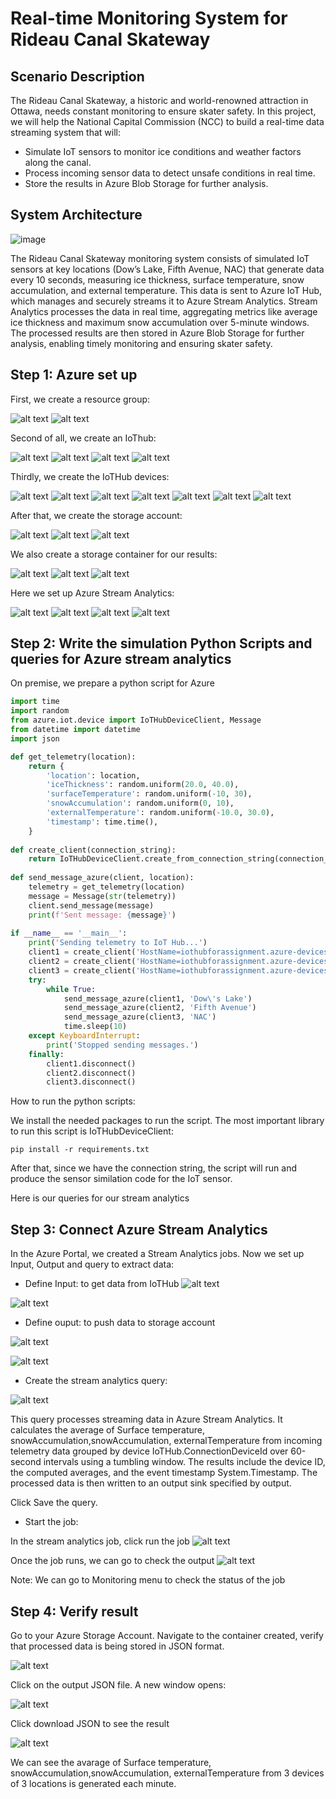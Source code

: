 # Real-time Monitoring System for Rideau Canal Skateway
## Scenario Description

The Rideau Canal Skateway, a historic and world-renowned attraction in Ottawa, needs constant monitoring to ensure skater safety. In this project, we will help the National Capital Commission (NCC) to build a real-time data streaming system that will:

* Simulate IoT sensors to monitor ice conditions and weather factors along the canal.
* Process incoming sensor data to detect unsafe conditions in real time.
* Store the results in Azure Blob Storage for further analysis.

## System Architecture

![image](https://github.com/user-attachments/assets/d9cab47a-dc39-4a73-8c4e-2a6b6505cf72)


The Rideau Canal Skateway monitoring system consists of simulated IoT sensors at key locations (Dow’s Lake, Fifth Avenue, NAC) that generate data every 10 seconds, measuring ice thickness, surface temperature, snow accumulation, and external temperature. This data is sent to Azure IoT Hub, which manages and securely streams it to Azure Stream Analytics. Stream Analytics processes the data in real time, aggregating metrics like average ice thickness and maximum snow accumulation over 5-minute windows. The processed results are then stored in Azure Blob Storage for further analysis, enabling timely monitoring and ensuring skater safety.

## Step 1: Azure set up
First, we create a resource group:

![alt text](screenshots/resourcegroup.png)
![alt text](screenshots/resourcegroup2.png)

Second of all, we create an IoThub:

![alt text](screenshots/IoTHub1.png) ![alt text](screenshots/IoTHub2.png) ![alt text](screenshots/IoTHub3.png) ![alt text](screenshots/IoTHub4.png)

Thirdly, we create the IoTHub devices:

![alt text](screenshots/IoTHub_device1_constring1.png) ![alt text](screenshots/IoTHub_device1.png) ![alt text](screenshots/IoTHub_device2_.png) ![alt text](screenshots/IoTHub_device2_constring2.png) ![alt text](screenshots/IoTHub_device2.png) ![alt text](screenshots/IoTHub_device3_constring3.png) ![alt text](screenshots/IoTHub_device3.png)

After that, we create the storage account:

![alt text](screenshots/storageacc1.png) ![alt text](screenshots/storageacc2.png) ![alt text](screenshots/storageacc3.png)

We also create a storage container for our results:

![alt text](screenshots/storageacc_container.png) ![alt text](screenshots/storageacc_container2.png) ![alt text](screenshots/storageacc_container3.png)


Here we set up Azure Stream Analytics:

![alt text](screenshots/streamanalytics1.png) ![alt text](screenshots/streamanalytics2.png) ![alt text](screenshots/streamanalytics3.png) ![alt text](screenshots/streamanalytics4.png)

## Step 2: Write the simulation Python Scripts and queries for Azure stream analytics

On premise, we prepare a python script for Azure

``` py
import time
import random
from azure.iot.device import IoTHubDeviceClient, Message
from datetime import datetime
import json

def get_telemetry(location):
    return {
        'location': location,
        'iceThickness': random.uniform(20.0, 40.0),
        'surfaceTemperature': random.uniform(-10, 30),
        'snowAccumulation': random.uniform(0, 10),
        'externalTemperature': random.uniform(-10.0, 30.0),
        'timestamp': time.time(),
    }
    
def create_client(connection_string):
    return IoTHubDeviceClient.create_from_connection_string(connection_string)
    
def send_message_azure(client, location):
    telemetry = get_telemetry(location)
    message = Message(str(telemetry))
    client.send_message(message)
    print(f'Sent message: {message}')
    
if __name__ == '__main__':
    print('Sending telemetry to IoT Hub...')
    client1 = create_client('HostName=iothubforassignment.azure-devices.net;DeviceId=Device1;SharedAccessKey=urkO3O+R6tYV0yWCz7wbiDujmzrN28TvY45GjKa1WL8=')
    client2 = create_client('HostName=iothubforassignment.azure-devices.net;DeviceId=Device2;SharedAccessKey=m/GFhWL4YC3TJAIkcYJxNtq/K1dXjUDJhum+cXIVIP8=')
    client3 = create_client('HostName=iothubforassignment.azure-devices.net;DeviceId=Device3;SharedAccessKey=+yNyXihxJTwwqOmjqdc9TUcyDbHkuMWqm+tOc/50hwU=')
    try:
        while True:
            send_message_azure(client1, 'Dow\'s Lake')
            send_message_azure(client2, 'Fifth Avenue')
            send_message_azure(client3, 'NAC')
            time.sleep(10)
    except KeyboardInterrupt:
        print('Stopped sending messages.')
    finally:
        client1.disconnect()
        client2.disconnect()
        client3.disconnect()
```
How to run the python scripts:

We install the needed packages to run the script. The most important library to run this script is IoTHubDeviceClient:

``` pip install -r requirements.txt ```

After that, since we have the connection string, the script will run and produce the sensor similation code for the IoT sensor.

Here is our queries for our stream analytics 


## Step 3: Connect Azure Stream Analytics
In the Azure Portal, we created a Stream Analytics jobs. Now we set up Input, Output and query to extract data:
- Define Input: to get data from IoTHub 
![alt text](screenshots/streamanalytics_input3.png)

![alt text](screenshots/streamanalytics_input4.png)


- Define ouput: to push data to storage account 

![alt text](screenshots/streamanalytics_output2.png)

![alt text](screenshots/streamanalytics_output3.png)

- Create the stream analytics query: 

![alt text](screenshots/streamanalytics_query2.png)

This query processes streaming data in Azure Stream Analytics. It calculates the average of  Surface temperature, snowAccumulation,snowAccumulation, externalTemperature from incoming telemetry data grouped by device IoTHub.ConnectionDeviceId over 60-second intervals using a tumbling window. The results include the device ID, the computed averages, and the event timestamp System.Timestamp. The processed data is then written to an output sink specified by output.

Click Save the query. 

- Start the job: 

In the stream analytics job, click run the job 
![alt text](screenshots/streamanalytics_jobrun.png)

Once the job runs, we can go to check the output
![alt text](screenshots/streamanalytics_jobrun2.png)

Note: We can go to Monitoring menu to check the status of the job

## Step 4: Verify result 
Go to your Azure Storage Account.
Navigate to the container created, verify that processed data is being stored in JSON format.

![alt text](screenshots/streamanalytics_job_checkcontainer.png)

Click on the output JSON file. A new window opens:

![alt text](screenshots/data_generated.png)

Click download JSON to see the result

![alt text](screenshots/data_generated2.png)

We can see the avarage of Surface temperature, snowAccumulation,snowAccumulation, externalTemperature from 3 devices of 3 locations is generated each minute. 

